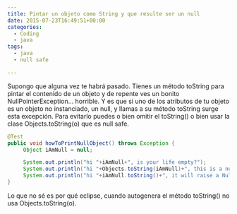 ```yaml
---
title: Pintar un objeto como String y que resulte ser un null
date: 2015-07-23T16:49:51+00:00
categories:
  - Coding
  - java
tags:
  - java
  - null safe

---
```

Supongo que alguna vez te habrá pasado. Tienes un método toString para pintar el contenido de un objeto y de repente ves un bonito NullPointerException&#8230; horrible. Y es que si uno de los atributos de tu objeto es un objeto no instanciado, un null, y llamas a su método toString surge esta excepción. Para evitarlo puedes o bien omitir el toString() o bien usar la clase Objects.toString(o) que es null safe.

```java
@Test
public void howToPrintNullObject() throws Exception {
     Object iAmNull = null;

     System.out.println("hi "+iAmNull+", is your life empty?");
     System.out.println("hi "+Objects.toString(iAmNull)+", this is a null safe utility");
     System.out.println("hi "+iAmNull.toString()+", it will raise a NullPointerException");
}
```

Lo que no sé es por qué eclipse, cuando autogenera el método toString() no usa Objects.toString(o).